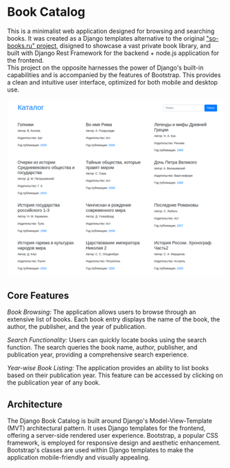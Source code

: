 # Book Catalog

This is a minimalist web application designed for browsing and searching books. It was created as a Django templates alternative to the original ["so-books.ru" project](https://github.com/VladIakimenko/so-books.ru), disigned to showcase a vast private book library, and built with Django Rest Framework for the backend + node.js application for the frontend.   
This project on the opposite harnesses the power of Django's built-in capabilities and is accompanied by the features of Bootstrap. This provides a clean and intuitive user interface, optimized for both mobile and desktop use.  

![Screenshot](./screenshot.png)

## Core Features

*Book Browsing:* The application allows users to browse through an extensive list of books. Each book entry displays the name of the book, the author, the publisher, and the year of publication.  

*Search Functionality:* Users can quickly locate books using the search function. The search queries the book name, author, publisher, and publication year, providing a comprehensive search experience.  

*Year-wise Book Listing:* The application provides an ability to list books based on their publication year. This feature can be accessed by clicking on the publication year of any book.  


## Architecture

The Django Book Catalog is built around Django's Model-View-Template (MVT) architectural pattern. It uses Django templates for the frontend, offering a server-side rendered user experience.
Bootstrap, a popular CSS framework, is employed for responsive design and aesthetic enhancement. Bootstrap's classes are used within Django templates to make the application mobile-friendly and visually appealing.


